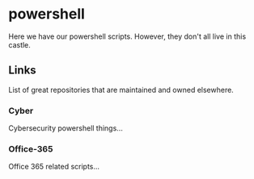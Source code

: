 # powershell

Here we have our powershell scripts. However, they don't all live in this castle.

## Links

List of great repositories that are maintained and owned elsewhere.

### Cyber

Cybersecurity powershell things...

### Office-365

Office 365 related scripts...
